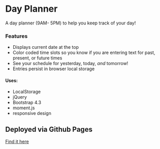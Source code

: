 # Day Planner

A day planner (9AM- 5PM) to help you keep track of your day!

### Features
* Displays current date at the top
* Color coded time slots so you know if you are entering text for past, present, or future times
* See your schedule for yesterday, today, _and_ tomorrow!
* Entries persist in browser local storage



#### Uses:
* LocalStorage
* jQuery
* Bootstrap 4.3
* moment.js
* responsive design


## Deployed via Github Pages
[Find it here](https://zapponejosh.github.io/hw-4-quiz/)
